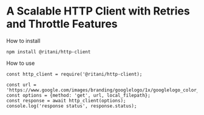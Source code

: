 # A Scalable HTTP Client with Retries and Throttle Features

How to install

    npm install @ritani/http-client

How to use

    const http_client = require('@ritani/http-client);

    const url = 'https://www.google.com/images/branding/googlelogo/1x/googlelogo_color_272x92dp.png';
    const options = {method: 'get', url, local_filepath};
    const response = await http_client(options);
    console.log('response status', response.status);
